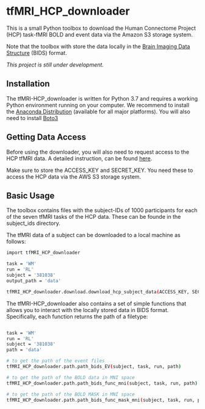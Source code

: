 # tfMRI_HCP_downloader

This is a small Python toolbox to download the Human Connectome Project (HCP) task-fMRI BOLD and event data via the Amazon S3 storage system.

Note that the toolbox with store the data locally in the [Brain Imaging Data Structure](https://bids.neuroimaging.io) (BIDS) format.

*This project is still under development.*

## Installation

The tfMRI-HCP_downloader is written for Python 3.7 and requires a working Python environment running on your computer. We recommend to install the [Anaconda Distribution](https://www.anaconda.com/distribution/) (available for all major platforms). You will also need to install [Boto3](https://boto3.amazonaws.com/v1/documentation/api/latest/index.html)

## Getting Data Access

Before using the downloader, you will also need to request access to the HCP tfMRI data. A detailed instruction, can be found [here](https://wiki.humanconnectome.org/display/PublicData/How+To+Connect+to+Connectome+Data+via+AWS).

Make sure to store the ACCESS_KEY and SECRET_KEY. You need these to access the HCP data via the AWS S3 storage system. 

## Basic Usage

The toolbox contains files with the subject-IDs of 1000 participants for each of the seven tfMRI tasks of the HCP data. These can be founde in the subject_ids directory.

The tfMRI data of a subject can be downloaded to a local machine as follows:

```bash
import tfMRI_HCP_downloader

task = 'WM'
run = 'RL'
subject = '381038'
output_path = 'data'

tfMRI_HCP_downloader.download.download_hcp_subject_data(ACCESS_KEY, SECRET_KEY, subject, task, run, output_path)

```

The tfMRI-HCP_downloader also contains a set of simple functions that allows you to interact with the locally stored data in BIDS format. Specifically, each function returns the path of a filetype:

```bash

task = 'WM'
run = 'RL'
subject = '381038'
path = 'data'

# to get the path of the event files
tfMRI_HCP_downloader.path.path_bids_EV(subject, task, run, path)

# to get the path of the BOLD data in MNI space
tfMRI_HCP_downloader.path.path_bids_func_mni(subject, task, run, path)

# to get the path of the BOLD MASK in MNI space
tfMRI_HCP_downloader.path.path_bids_func_mask_mni(subject, task, run, path)
```
